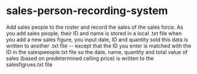 # sales-person-recording-system
Add sales people to the roster and record the sales of the sales force.
As you add sales people, their ID and name is stored in a local .txt file
when you add a new sales figure, you input date, ID and quantity sold
  this data is written to another .txt file -- except that the ID you 
  enter is matched with the ID in the salespeeople.txt file so the date, name, quantity and total value of sales (based on predetermined celling price)
  is written to the salesfigrues.txt file

